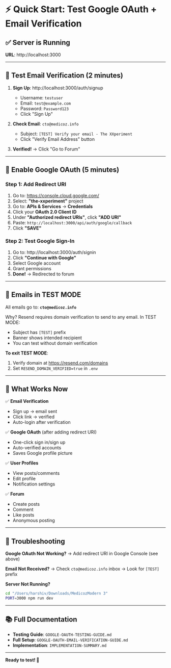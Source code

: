 # ⚡ Quick Start: Test Google OAuth + Email Verification

## ✅ Server is Running

**URL**: http://localhost:3000

---

## 🧪 Test Email Verification (2 minutes)

1. **Sign Up**: http://localhost:3000/auth/signup
   - Username: `testuser`
   - Email: `test@example.com`
   - Password: `Password123`
   - Click "Sign Up"

2. **Check Email**: `cto@medicoz.info`
   - Subject: `[TEST] Verify your email - The XXperiment`
   - Click "Verify Email Address" button

3. **Verified!** → Click "Go to Forum"

---

## 🔐 Enable Google OAuth (5 minutes)

### Step 1: Add Redirect URI
1. Go to: https://console.cloud.google.com/
2. Select: **"the-xxperiment"** project
3. Go to: **APIs & Services** → **Credentials**
4. Click your **OAuth 2.0 Client ID**
5. Under **"Authorized redirect URIs"**, click **"ADD URI"**
6. Paste: `http://localhost:3000/api/auth/google/callback`
7. Click **"SAVE"**

### Step 2: Test Google Sign-In
1. Go to: http://localhost:3000/auth/signin
2. Click **"Continue with Google"**
3. Select Google account
4. Grant permissions
5. **Done!** → Redirected to forum

---

## 📧 Emails in TEST MODE

All emails go to: **`cto@medicoz.info`**

Why? Resend requires domain verification to send to any email. In TEST MODE:
- Subject has `[TEST]` prefix
- Banner shows intended recipient
- You can test without domain verification

**To exit TEST MODE**:
1. Verify domain at https://resend.com/domains
2. Set `RESEND_DOMAIN_VERIFIED=true` in `.env`

---

## 🎯 What Works Now

✅ **Email Verification**
- Sign up → email sent
- Click link → verified
- Auto-login after verification

✅ **Google OAuth** (after adding redirect URI)
- One-click sign in/sign up
- Auto-verified accounts
- Saves Google profile picture

✅ **User Profiles**
- View posts/comments
- Edit profile
- Notification settings

✅ **Forum**
- Create posts
- Comment
- Like posts
- Anonymous posting

---

## 🐛 Troubleshooting

**Google OAuth Not Working?**
→ Add redirect URI in Google Console (see above)

**Email Not Received?**
→ Check `cto@medicoz.info` inbox
→ Look for `[TEST]` prefix

**Server Not Running?**
```bash
cd "/Users/harshiv/Downloads/MedicozModern 3"
PORT=3000 npm run dev
```

---

## 📚 Full Documentation

- **Testing Guide**: `GOOGLE-OAUTH-TESTING-GUIDE.md`
- **Full Setup**: `GOOGLE-OAUTH-EMAIL-VERIFICATION-GUIDE.md`
- **Implementation**: `IMPLEMENTATION-SUMMARY.md`

---

**Ready to test! 🚀**


